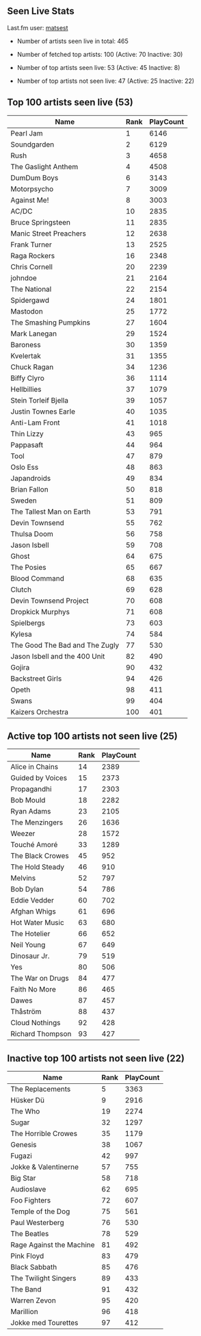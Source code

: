 ## Seen Live Stats

Last.fm user: [matsest](https://www.last.fm/user/matsest)

- Number of artists seen live in total: 465

- Number of fetched top artists: 100 (Active: 70 Inactive: 30)

- Number of top artists seen live: 53 (Active: 45 Inactive: 8)

- Number of top artists not seen live: 47 (Active: 25 Inactive: 22)

## Top 100 artists seen live (53)

Name                           | Rank | PlayCount
------------------------------ | ---- | ---------
Pearl Jam                      | 1    | 6146     
Soundgarden                    | 2    | 6129     
Rush                           | 3    | 4658     
The Gaslight Anthem            | 4    | 4508     
DumDum Boys                    | 6    | 3143     
Motorpsycho                    | 7    | 3009     
Against Me!                    | 8    | 3003     
AC/DC                          | 10   | 2835     
Bruce Springsteen              | 11   | 2835     
Manic Street Preachers         | 12   | 2638     
Frank Turner                   | 13   | 2525     
Raga Rockers                   | 16   | 2348     
Chris Cornell                  | 20   | 2239     
johndoe                        | 21   | 2164     
The National                   | 22   | 2154     
Spidergawd                     | 24   | 1801     
Mastodon                       | 25   | 1772     
The Smashing Pumpkins          | 27   | 1604     
Mark Lanegan                   | 29   | 1524     
Baroness                       | 30   | 1359     
Kvelertak                      | 31   | 1355     
Chuck Ragan                    | 34   | 1236     
Biffy Clyro                    | 36   | 1114     
Hellbillies                    | 37   | 1079     
Stein Torleif Bjella           | 39   | 1057     
Justin Townes Earle            | 40   | 1035     
Anti-Lam Front                 | 41   | 1018     
Thin Lizzy                     | 43   | 965      
Pappasaft                      | 44   | 964      
Tool                           | 47   | 879      
Oslo Ess                       | 48   | 863      
Japandroids                    | 49   | 834      
Brian Fallon                   | 50   | 818      
Sweden                         | 51   | 809      
The Tallest Man on Earth       | 53   | 791      
Devin Townsend                 | 55   | 762      
Thulsa Doom                    | 56   | 758      
Jason Isbell                   | 59   | 708      
Ghost                          | 64   | 675      
The Posies                     | 65   | 667      
Blood Command                  | 68   | 635      
Clutch                         | 69   | 628      
Devin Townsend Project         | 70   | 608      
Dropkick Murphys               | 71   | 608      
Spielbergs                     | 73   | 603      
Kylesa                         | 74   | 584      
The Good The Bad and The Zugly | 77   | 530      
Jason Isbell and the 400 Unit  | 82   | 490      
Gojira                         | 90   | 432      
Backstreet Girls               | 94   | 426      
Opeth                          | 98   | 411      
Swans                          | 99   | 404      
Kaizers Orchestra              | 100  | 401      

## Active top 100 artists not seen live (25)

Name             | Rank | PlayCount
---------------- | ---- | ---------
Alice in Chains  | 14   | 2389     
Guided by Voices | 15   | 2373     
Propagandhi      | 17   | 2303     
Bob Mould        | 18   | 2282     
Ryan Adams       | 23   | 2105     
The Menzingers   | 26   | 1636     
Weezer           | 28   | 1572     
Touché Amoré     | 33   | 1289     
The Black Crowes | 45   | 952      
The Hold Steady  | 46   | 910      
Melvins          | 52   | 797      
Bob Dylan        | 54   | 786      
Eddie Vedder     | 60   | 702      
Afghan Whigs     | 61   | 696      
Hot Water Music  | 63   | 680      
The Hotelier     | 66   | 652      
Neil Young       | 67   | 649      
Dinosaur Jr.     | 79   | 519      
Yes              | 80   | 506      
The War on Drugs | 84   | 477      
Faith No More    | 86   | 465      
Dawes            | 87   | 457      
Thåström         | 88   | 437      
Cloud Nothings   | 92   | 428      
Richard Thompson | 93   | 427      

## Inactive top 100 artists not seen live (22)

Name                     | Rank | PlayCount
------------------------ | ---- | ---------
The Replacements         | 5    | 3363     
Hüsker Dü                | 9    | 2916     
The Who                  | 19   | 2274     
Sugar                    | 32   | 1297     
The Horrible Crowes      | 35   | 1179     
Genesis                  | 38   | 1067     
Fugazi                   | 42   | 997      
Jokke & Valentinerne     | 57   | 755      
Big Star                 | 58   | 718      
Audioslave               | 62   | 695      
Foo Fighters             | 72   | 607      
Temple of the Dog        | 75   | 561      
Paul Westerberg          | 76   | 530      
The Beatles              | 78   | 529      
Rage Against the Machine | 81   | 492      
Pink Floyd               | 83   | 479      
Black Sabbath            | 85   | 476      
The Twilight Singers     | 89   | 433      
The Band                 | 91   | 432      
Warren Zevon             | 95   | 420      
Marillion                | 96   | 418      
Jokke med Tourettes      | 97   | 412      
